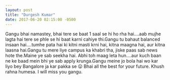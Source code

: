 ```yaml
---
layout: post
title: "Durgesh Kumar"
date: 2017-06-20 02:15:00 -0500
---
```


Gangu bhai namastey, bhai tere se baat 1 saal se hi ho rha hai....aab mujhe lagta hai tere se phle se hi baat karni cahiye thi.Gangu tu bahaut balanced insaan hai....tumhe pata hai ki kitni masti krni hai, kitna maagna hai, aur kitna laasna hai.Gangu tu mere liye campus ka khabri tha, jiske paas sab news hote the.Maine ye sab seekha hai. Abhi toh maag leta hun....aur kuch baan ne ke baad mein bhi ye sab apply krunga.Gangu meine jo bola hai wo kar liyo bey Bangalore ja kar pakka se  :stuck_out_tongue:  Bhai all the best for your future. Khush rahna humesa. I will miss you gangu.